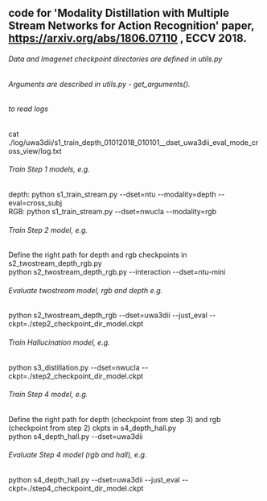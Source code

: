 ## code for 'Modality Distillation with Multiple Stream Networks for Action Recognition' paper, https://arxiv.org/abs/1806.07110 , ECCV 2018.

###### Data and Imagenet checkpoint directories are defined in utils.py  
###### Arguments are described in utils.py - get_arguments().

###### to read logs
cat ./log/uwa3dii/s1_train_depth_01012018_010101__dset_uwa3dii_eval_mode_cross_view/log.txt

###### Train Step 1 models, e.g.   
depth: python s1_train_stream.py --dset=ntu --modality=depth --eval=cross_subj  
RGB: python s1_train_stream.py --dset=nwucla --modality=rgb  

###### Train Step 2 model, e.g.   
Define the right path for depth and rgb checkpoints in s2_twostream_depth_rgb.py  
python s2_twostream_depth_rgb.py --interaction --dset=ntu-mini

###### Evaluate twostream model, rgb and depth e.g.  
python s2_twostream_depth_rgb --dset=uwa3dii --just_eval --ckpt=./step2_checkpoint_dir_model.ckpt

###### Train Hallucination model, e.g.
python s3_distillation.py --dset=nwucla  --ckpt=./step2_checkpoint_dir_model.ckpt

###### Train Step 4 model, e.g.
Define the right path for depth (checkpoint from step 3) and rgb (checkpoint from step 2) ckpts in s4_depth_hall.py  
python s4_depth_hall.py --dset=uwa3dii

###### Evaluate Step 4 model (rgb and hall), e.g.  
python s4_depth_hall.py --dset=uwa3dii --just_eval --ckpt=./step4_checkpoint_dir_model.ckpt
